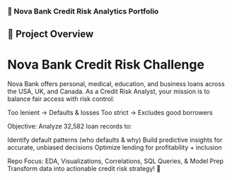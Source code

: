 ### 🏦 Nova Bank Credit Risk Analytics Portfolio
## 📖 Project Overview                                                                                                                                                                    
# Nova Bank Credit Risk Challenge
Nova Bank offers personal, medical, education, and business loans across the USA, UK, and Canada. As a Credit Risk Analyst, your mission is to balance fair access with risk control:

Too lenient → Defaults & losses
Too strict → Excludes good borrowers

Objective: Analyze 32,582 loan records to:

Identify default patterns (who defaults & why)
Build predictive insights for accurate, unbiased decisions
Optimize lending for profitability + inclusion

Repo Focus: EDA, Visualizations, Correlations, SQL Queries, & Model Prep
Transform data into actionable credit risk strategy! 🚀
